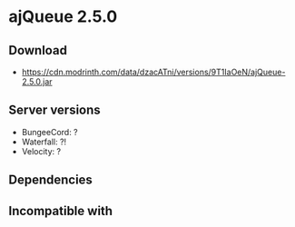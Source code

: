 # ajQueue 2.5.0

## Download
- https://cdn.modrinth.com/data/dzacATni/versions/9T1IaOeN/ajQueue-2.5.0.jar

## Server versions
- BungeeCord: ?
- Waterfall: ?!
- Velocity: ?

## Dependencies

## Incompatible with
